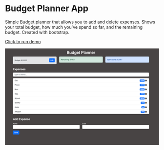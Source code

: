 # Budget Planner App

Simple Budget planner that allows you to add and delete expenses. Shows your total budget, how much you've spend so far, and the remaining budget. Created with bootstrap.

[Click to run demo](https://budget-planner-appjh.web.app/)

![Budget App](./src/images/Screen%20Shot%202022-11-19%20at%204.45.43%20PM.png)
